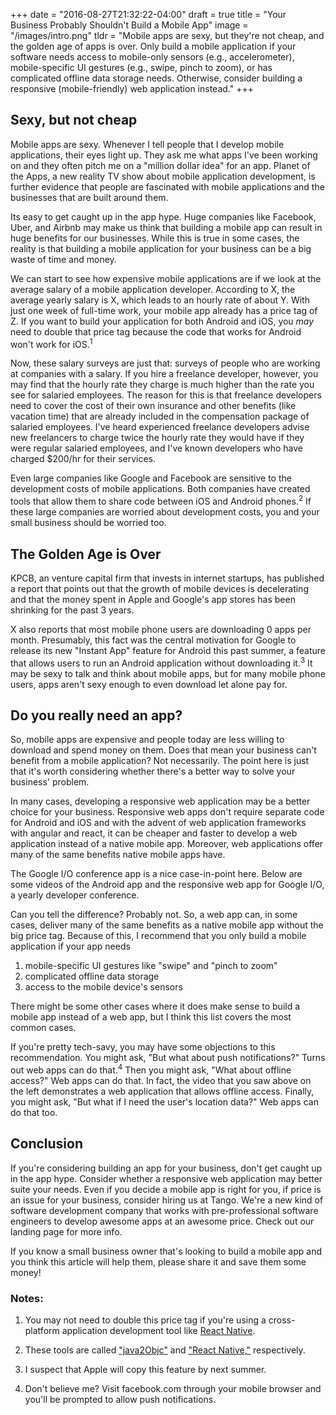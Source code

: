 +++
date = "2016-08-27T21:32:22-04:00"
draft = true
title = "Your Business Probably Shouldn't Build a Mobile App"
image = "/images/intro.png"
tldr = "Mobile apps are sexy, but they're not cheap, and the golden age of apps is over. Only build a mobile application if your software needs access to mobile-only sensors (e.g., accelerometer), mobile-specific UI gestures (e.g., swipe, pinch to zoom), or has complicated offline data storage needs. Otherwise, consider building a responsive (mobile-friendly) web application instead."
+++

## Sexy, but not cheap

Mobile apps are sexy. Whenever I tell people that I develop mobile applications, their eyes light up. They ask me what apps I've been working on and they often pitch me on a "million dollar idea" for an app. Planet of the Apps, a new reality TV show about mobile application development, is further evidence that people are fascinated with mobile applications and the businesses that are built around them.

Its easy to get caught up in the app hype. Huge companies like Facebook, Uber, and Airbnb may make us think that building a mobile app can result in huge benefits for our businesses. While this is true in some cases, the reality is that building a mobile application for your business can be a big waste of time and money.

We can start to see how expensive mobile applications are if we look at the average salary of a mobile application developer. According to X, the average yearly salary is X, which leads to an hourly rate of about Y. With just one week of full-time work, your mobile app already has a price tag of Z. If you want to build your application for both Android and iOS, you *may* need to double that price tag because the code that works for Android won't work for iOS.<sup>1</sup>

Now, these salary surveys are just that: surveys of people who are working at companies with a salary. If you hire a freelance developer, however, you may find that the hourly rate they charge is much higher than the rate you see for salaried employees. The reason for this is that freelance developers need to cover the cost of their own insurance and other benefits (like vacation time) that are already included in the compensation package of salaried employees. I've heard experienced freelance developers advise new freelancers to charge twice the hourly rate they would have if they were regular salaried employees, and I've known developers who have charged $200/hr for their services.

Even large companies like Google and Facebook are sensitive to the development costs of mobile applications. Both companies have created tools that allow them to share code between iOS and Android phones.<sup>2</sup> If these large companies are worried about development costs, you and your small business should be worried too.

## The Golden Age is Over

KPCB, an venture capital firm that invests in internet startups, has published a report that points out that the growth of mobile devices is decelerating and that the money spent in Apple and Google's app stores has been shrinking for the past 3 years.


X also reports that most mobile phone users are downloading 0 apps per month. Presumably, this fact was the central motivation for Google to release its new "Instant App" feature for Android this past summer, a feature that allows users to run an Android application without downloading it.<sup>3</sup> It may be sexy to talk and think about mobile apps, but for many mobile phone users, apps aren't sexy enough to even download let alone pay for.

## Do you really need an app?

So, mobile apps are expensive and people today are less willing to download and spend money on them. Does that mean your business can't benefit from a mobile application? Not necessarily. The point here is just that it's worth considering whether there's a better way to solve your business' problem.

In many cases, developing a responsive web application may be a better choice for your business. Responsive web apps don't require separate code for Android and iOS and with the advent of web application frameworks with angular and react, it can be cheaper and faster to develop a web application instead of a native mobile app. Moreover, web applications offer many of the same benefits native mobile apps have.

The Google I/O conference app is a nice case-in-point here. Below are some videos of the Android app and the responsive web app for Google I/O, a yearly developer conference.

Can you tell the difference? Probably not. So, a web app can, in some cases, deliver many of the same benefits as a native mobile app without the big price tag. Because of this, I recommend that you only build a mobile application if your app needs

1. mobile-specific UI gestures like "swipe" and "pinch to zoom"
1. complicated offline data storage
1. access to the mobile device's sensors

There might be some other cases where it does make sense to build a mobile app instead of a web app, but I think this list covers the most common cases.

If you're pretty tech-savy, you may have some objections to this recommendation. You might ask, "But what about push notifications?" Turns out web apps can do that.<sup>4</sup> Then you might ask, "What about offline access?" Web apps can do that. In fact, the video that you saw above on the left demonstrates a web application that allows offline access. Finally, you might ask, "But what if I need the user's location data?" Web apps can do that too.

## Conclusion

If you're considering building an app for your business, don't get caught up in the app hype. Consider whether a responsive web application may better suite your needs. Even if you decide a mobile app is right for you, if price is an issue for your business, consider hiring us at Tango. We're a new kind of software development company that works with pre-professional software engineers to develop awesome apps at an awesome price. Check out our landing page for more info.

If you know a small business owner that's looking to build a mobile app and you think this article will help them, please share it and save them some money!

### Notes:

1. You may not need to double this price tag if you're using a cross-platform application development tool like [React Native](http://www.google.com).

1. These tools are called ["java2Objc"](http://www.google.com) and ["React Native,"](http://www.google.com) respectively.

1. I suspect that Apple will copy this feature by next summer.

1. Don't believe me? Visit facebook.com through your mobile browser and you'll be prompted to allow push notifications.